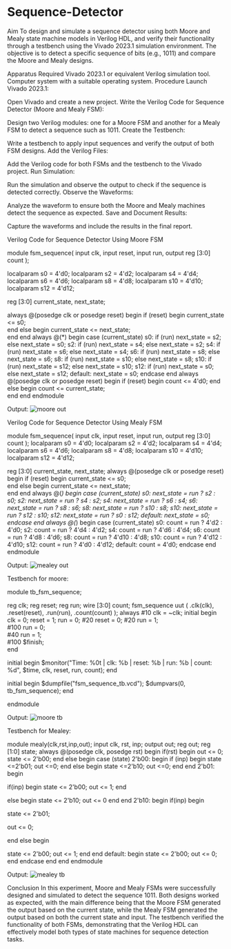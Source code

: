 # Sequence-Detector
Aim
To design and simulate a sequence detector using both Moore and Mealy state machine models in Verilog HDL, and verify their functionality through a testbench using the Vivado 2023.1 simulation environment. The objective is to detect a specific sequence of bits (e.g., 1011) and compare the Moore and Mealy designs.

Apparatus Required
Vivado 2023.1 or equivalent Verilog simulation tool.
Computer system with a suitable operating system.
Procedure
Launch Vivado 2023.1:

Open Vivado and create a new project.
Write the Verilog Code for Sequence Detector (Moore and Mealy FSM):

Design two Verilog modules: one for a Moore FSM and another for a Mealy FSM to detect a sequence such as 1011.
Create the Testbench:

Write a testbench to apply input sequences and verify the output of both FSM designs.
Add the Verilog Files:

Add the Verilog code for both FSMs and the testbench to the Vivado project.
Run Simulation:

Run the simulation and observe the output to check if the sequence is detected correctly.
Observe the Waveforms:

Analyze the waveform to ensure both the Moore and Mealy machines detect the sequence as expected.
Save and Document Results:

Capture the waveforms and include the results in the final report.

Verilog Code for Sequence Detector Using Moore FSM

module fsm_sequence(
    input clk,
    input reset,
    input run,
    output reg [3:0] count
);


  localparam s0 = 4'd0;
    localparam s2 = 4'd2;
    localparam s4 = 4'd4;
    localparam s6 = 4'd6;
    localparam s8 = 4'd8;
    localparam s10 = 4'd10;
    localparam s12 = 4'd12;

 reg [3:0] current_state, next_state;

always @(posedge clk or posedge reset) begin
        if (reset) begin
            current_state <= s0;  
        end else begin
            current_state <= next_state;  
        end
    end
    always @(*) begin
        case (current_state)
            s0:  if (run) next_state = s2;  else next_state = s0;
            s2:  if (run) next_state = s4;  else next_state = s2;
            s4:  if (run) next_state = s6;  else next_state = s4;
            s6:  if (run) next_state = s8; else next_state = s6;
            s8:  if (run) next_state = s10; else next_state = s8;
            s10: if (run) next_state = s12; else next_state = s10;
            s12: if (run) next_state = s0;  else next_state = s12;
            default: next_state = s0;
        endcase
    end
    always @(posedge clk or posedge reset) begin
        if (reset) begin
            count <= 4'd0; 
        end else begin
            count <= current_state;  
        end
    end
endmodule

Output: ![moore out](https://github.com/user-attachments/assets/9a71a21a-bee2-4c2b-8fc1-8a09fcccdaf6)


Verilog Code for Sequence Detector Using Mealy FSM

module fsm_sequence(
    input clk,
    input reset,
    input run,
    output reg [3:0] count
);
    localparam s0  = 4'd0;
    localparam s2  = 4'd2;
    localparam s4  = 4'd4;
    localparam s6  = 4'd6;
    localparam s8  = 4'd8;
    localparam s10 = 4'd10;
    localparam s12 = 4'd12;

 reg [3:0] current_state, next_state;
    always @(posedge clk or posedge reset) begin
        if (reset) begin
            current_state <= s0;  
        end else begin
            current_state <= next_state;  
        end
    end
  always @(*) begin
        case (current_state)
            s0:  next_state = run ? s2 : s0;
            s2:  next_state = run ? s4 : s2;
            s4:  next_state = run ? s6 : s4;
            s6:  next_state = run ? s8 : s6;
            s8:  next_state = run ? s10 : s8;
            s10: next_state = run ? s12 : s10;
            s12: next_state = run ? s0 : s12;
            default: next_state = s0;
        endcase
    end
 always @(*) begin
        case (current_state)
            s0:  count = run ? 4'd2 : 4'd0;
            s2:  count = run ? 4'd4 : 4'd2;
            s4:  count = run ? 4'd6 : 4'd4;
            s6:  count = run ? 4'd8 : 4'd6;
            s8:  count = run ? 4'd10 : 4'd8;
            s10: count = run ? 4'd12 : 4'd10;
            s12: count = run ? 4'd0 : 4'd12;
            default: count = 4'd0;
        endcase
    end
endmodule

Output: ![mealey out](https://github.com/user-attachments/assets/fb44afcf-7113-417d-aff7-739028944eb1)


Testbench for moore:

module tb_fsm_sequence;

 reg clk;
    reg reset;
    reg run;
    wire [3:0] count;
    fsm_sequence uut (
        .clk(clk),
        .reset(reset),
        .run(run),
        .count(count)
    );
  always #10 clk = ~clk;
  initial begin
        clk = 0;
        reset = 1;
        run = 0;
        #20 reset = 0; 
        #20 run = 1;   
        #100 run = 0;   
        #40 run = 1;   
        #100 $finish;   
    end
   
   initial begin
        $monitor("Time: %0t | clk: %b | reset: %b | run: %b | count: %d", 
                 $time, clk, reset, run, count);
    end

  initial begin
        $dumpfile("fsm_sequence_tb.vcd");
        $dumpvars(0, tb_fsm_sequence);
    end

endmodule

Output: ![moore tb](https://github.com/user-attachments/assets/4684fd36-f136-4515-bfac-46a9659c5854)

Testbench for Mealey:

module mealy(clk,rst,inp,out);
 input clk, rst, inp;
 output out;
 reg out;
 reg [1:0] state;
 always @(posedge clk, posedge rst)
 begin
     if(rst)
     begin
     out <= 0;
            state <= 2'b00;
         end
     else
         begin
             case (state)
             2'b00: 
                 begin
                     if (inp) begin
                         state <=2'b01;
                         out <=0;
                     end
                     else begin
                         state <=2'b10;
                         out <=0;
                    end
                 end
             2'b01:
                 begin

 if(inp) begin
  state <= 2'b00;
   out <= 1;
 end

 else begin
  state <= 2'b10;
 out <= 0
end
 end
 2'b10:
begin
 if(inp)
 begin

  state <= 2'b01;

  out <= 0;

  end
 else begin

  state <= 2'b00;
      out <= 1;
         end
    end
 default:
                 begin
                     state <= 2'b00;
                     out <= 0;
                 end
             endcase
         end
 end
 endmodule

 Output: ![mealey tb](https://github.com/user-attachments/assets/3a93788a-8c33-43b2-8f52-7952f47f942d)











Conclusion
In this experiment, Moore and Mealy FSMs were successfully designed and simulated to detect the sequence 1011. Both designs worked as expected, with the main difference being that the Moore FSM generated the output based on the current state, while the Mealy FSM generated the output based on both the current state and input. The testbench verified the functionality of both FSMs, demonstrating that the Verilog HDL can effectively model both types of state machines for sequence detection tasks.
